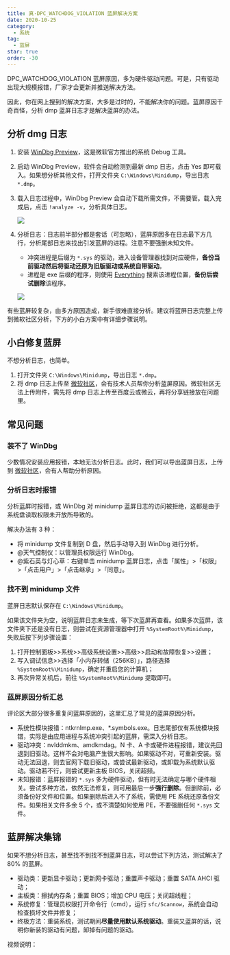 ```yaml
---
title: 真·DPC_WATCHDOG_VIOLATION 蓝屏解决方案
date: 2020-10-25
category:
  - 系统
tag:
  - 蓝屏
star: true
order: -30
---
```


DPC_WATCHDOG_VIOLATION 蓝屏原因，多为硬件驱动问题。可是，只有驱动出现大规模报错，厂家才会更新并推送解决方法。

因此，你在网上搜到的解决方案，大多是过时的，不能解决你的问题。蓝屏原因千奇百怪，分析 dmp 蓝屏日志才是解决蓝屏的办法。

## 分析 dmg 日志

1. 安装 [WinDbg Preview](https://www.microsoft.com/zh-cn/p/windbg/9pgjgd53tn86?rtc=1&activetab=pivot:overviewtab)，这是微软官方推出的系统 Debug 工具。
2. 启动 WinDbg Preview，软件会自动检测到最新 dmp 日志，点击 Yes 即可载入。如果想分析其他文件，打开文件夹 `C:\Windows\Minidump`，导出日志 `*.dmp`。
3. 载入日志过程中，WinDbg Preview 会自动下载所需文件，不需要管。载入完成后，点击 `!analyze -v`，分析具体日志。

   ![](http://tc.seoipo.com/20201025223307.png)

4. 分析日志：日志前半部分都是套话（可忽略），蓝屏原因多在日志最下方几行，分析尾部日志来找出引发蓝屏的进程。注意不要强删未知文件。

   - 冲突进程是后缀为 `*.sys` 的驱动，进入设备管理器找到对应硬件，**备份当前驱动然后将驱动还原为旧版驱动或系统自带驱动**。
   - 进程是 exe 后缀的程序，则使用 [Everything](https://www.voidtools.com/zh-cn/downloads/) 搜索该进程位置，**备份后尝试删除**该程序。

   ![](http://tc.seoipo.com/20201025224308.png)

有些蓝屏较复杂，由多方原因造成，新手很难直接分析。建议将蓝屏日志完整上传到微软社区分析，下方的小白方案中有详细步骤说明。

## 小白修复蓝屏

不想分析日志，也简单。

1. 打开文件夹 `C:\Windows\Minidump`，导出日志 `*.dmp`。
2. 将 dmp 日志上传至 [微软社区](https://answers.microsoft.com/zh-hans/newthread?threadtype=Questions&cancelurl=/zh-hans/windows/forum&forum=windows&filter=)，会有技术人员帮你分析蓝屏原因。微软社区无法上传附件，需先将 dmp 日志上传至百度云或微云，再将分享链接放在问题里。

## 常见问题

### 装不了 WinDbg

少数情况安装应用报错，本地无法分析日志。此时，我们可以导出蓝屏日志，上传到 [微软社区](https://answers.microsoft.com/zh-hans/newthread?threadtype=Questions&cancelurl=/zh-hans/windows/forum&forum=windows&filter=)，会有人帮助分析原因。

### 分析日志时报错

分析蓝屏时报错，或 WinDbg 对 minidump 蓝屏日志的访问被拒绝，这都是由于系统盘读取权限未开放所导致的。

解决办法有 3 种：

- 将 minidump 文件复制到 D 盘，然后手动导入到 WinDbg 进行分析。
- @天气控制仪：以管理员权限运行 WinDbg。
- @紫石英与灯心草：右键单击 minidump 蓝屏日志，点击「属性」>「权限」>「点击用户」>「点击继承」>「同意」。

### 找不到 minidump 文件

蓝屏日志默认保存在 `C:\Windows\Minidump`。

如果该文件夹为空，说明蓝屏日志未生成，等下次蓝屏再查看。如果多次蓝屏，该文件夹下还是没有日志，则尝试在资源管理器中打开 `%SystemRoot%\Minidump`，失败后按下列步骤设置：

1. 打开控制面板>>系统>>高级系统设置>>高级>>启动和故障恢复>>设置；
2. 写入调试信息>>选择「小内存转储（256KB）」，路径选择 `%SystemRoot%\Minidump`，确定并重启您的计算机；
3. 再次异常关机后，前往 `%SystemRoot%\Minidump` 提取即可。

### 蓝屏原因分析汇总

评论区大部分很多重复问蓝屏原因的，这里汇总了常见的蓝屏原因分析。

- 系统性模块报错：ntkrnlmp.exe、\*.symbols.exe。日志尾部仅有系统模块报错，实际是由应用进程与系统冲突引起的蓝屏，需深入分析日志。
- 驱动冲突：nvlddmkm、amdkmdag。N 卡、A 卡或硬件进程报错，建议先回退到旧驱动。这样不会对电脑产生很大影响。如果驱动不对，可重新安装。驱动无法回退，则去官网下载旧驱动，或尝试最新驱动，或卸载为系统默认驱动。驱动若不行，则尝试更新主板 BIOS，关闭超频。
- 未知报错：蓝屏报错的 `*.sys` 多为硬件驱动，但有时无法确定与哪个硬件相关。尝试多种方法，依然无法修复，则可用最后一步**强行删除**。但删除前，必须备份好文件和位置。如果删除后进入不了系统，需使用 PE 系统还原备份文件。如果相关文件多余 5 个，或不清楚如何使用 PE，不要强删任何 `*.sys` 文件。

## 蓝屏解决集锦

如果不想分析日志，甚至找不到找不到蓝屏日志，可以尝试下列方法，测试解决了 80% 的蓝屏。

- 驱动类：更新显卡驱动；更新网卡驱动；重置声卡驱动；重置 SATA AHCI 驱动；
- 主板类：擦拭内存条；重置 BIOS；增加 CPU 电压；关闭超线程；
- 系统修复：管理员权限打开命令行（cmd），运行 `sfc/Scannow`，系统会自动检查损坏文件并修复；
- 终极方法：重装系统，测试期间**尽量使用默认系统驱动**。重装又蓝屏的话，说明你新装的驱动有问题，卸掉有问题的驱动。

视频说明：

<BiliBili bvid="BV1jt4y1i7C8" />
